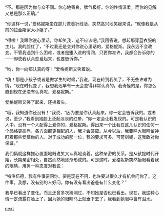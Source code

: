 
“不。那是因为你与众不同。你心地善良，脾气极好。你的性情温柔，而你的见解又总是那么正确。”

“你这样一说，”爱格妮斯坐在那儿做着针线活，突然高兴地笑起来说，“就像我是从前的拉金斯家大小姐了。”

“得啦！我跟你说心里话，你却笑我，这不应该吧。”我回答说，想起那穿蓝衣服的主儿，我的脸红了，“不过我还是会对你说心里话的，爱格妮斯。我永远不会改变。不管我遇到什么困难，或者是堕入谁的情网，只要你准许，我都会告诉你的——即使我认真恋爱起来，也要告诉你。”

“哟，你一向都认真的呀！”爱格妮斯又笑着说。

“嗨！那是小孩子或者是做学生的时候，”我说，现在轮到我笑了，不无些许难为情，“现在时代变了，我想我迟早有一天会变得非常认真的。我奇怪的是，你怎么直到现在还没有认真呢，爱格妮斯。”

爱格妮斯又笑了起来，还摇着头。

“哦，我知道你还没有！”我说，“因为要是你认真起来，你一定会告诉我的。或者说，至少，”我看到她脸上泛起淡淡的红晕，“你一定会让我发现的。可是我认识的人中，没有一个人配得上爱你的，爱格妮斯。得出来一个比我在这儿认识的任何一个品格更高尚、各方面都更相配的人，我才会答应。从今以后，我要睁大眼睛留神盯着那些爱慕你的人。对于成功的那一位，我的要求可多、可苛刻呢，这我敢对你保证。”

我们俩就这样推心置腹地既说笑又认真地谈着。这种亲密的关系，是从孩提时代开始，长期亲密相处，自然而然地逐渐形成的。可是这时，爱格妮斯突然抬眼看着我的眼睛，用另一种态度对我说：

“特洛伍德，我有件事要问你。要是现在不问，也许要过很久才有机会问你了。这件事，我想，没有别的人好问。你有没有看出爸爸有什么变化？”

我早已看出了变化。而且还曾多次猜测过，不知她是否也已看出。现在，我这种心情一定流露在脸上了，因为她的眼睛马上就垂下去了，我看到她眼中含有泪水。

[next](page249)